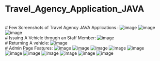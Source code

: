 # Travel_Agency_Application_JAVA
<br/># Few Screenshots of Travel Agency JAVA Applications :
![image](https://user-images.githubusercontent.com/79698057/186843261-47165241-fad6-4139-a43c-c69a4bf722fc.png)
![image](https://user-images.githubusercontent.com/79698057/186843312-84920e5e-43b8-4e7e-8e7e-e2db205ccf5d.png)
![image](https://user-images.githubusercontent.com/79698057/186843330-cc3ba241-9079-481c-922d-97bca4180072.png)
<br/># Issuing A Vehicle through an Staff Member:
![image](https://user-images.githubusercontent.com/79698057/186843422-265c194a-83f0-4232-9880-9b664fc4bcc5.png)
<br/># Returning A vehicle:
![image](https://user-images.githubusercontent.com/79698057/186843465-05ef8fd3-20c1-400a-986f-79deda59873c.png)
<br/># Admin Page Features:
![image](https://user-images.githubusercontent.com/79698057/186843508-ea88b0bb-dac1-4998-aee1-1e212d7baa83.png)
![image](https://user-images.githubusercontent.com/79698057/186843527-33ab9d62-5956-4535-854e-5dafca23d5d1.png)
![image](https://user-images.githubusercontent.com/79698057/186843541-25994ff1-0b3b-4a25-828b-096fdfc4e5f6.png)
![image](https://user-images.githubusercontent.com/79698057/186843549-bbbe382e-c6d4-4c46-96fd-e45d7a6f3d92.png)
![image](https://user-images.githubusercontent.com/79698057/186843563-8a73918c-ec3c-47bf-9ade-041a5399fb04.png)
![image](https://user-images.githubusercontent.com/79698057/186843577-3fc8970e-5511-483c-98c0-75cdf9245064.png)
![image](https://user-images.githubusercontent.com/79698057/186843592-afd21f67-1c9e-4a39-8c9e-b373ded492ca.png)
![image](https://user-images.githubusercontent.com/79698057/186843601-fc1433a2-bcb4-4cae-a1c5-2948d9a904d7.png)
![image](https://user-images.githubusercontent.com/79698057/186843612-4f820f3d-dd82-43b1-a781-d1dbddec1bdb.png)
![image](https://user-images.githubusercontent.com/79698057/186843620-8d799b25-c40f-4e03-9f4c-eaf6d57eb02d.png)
![image](https://user-images.githubusercontent.com/79698057/186843634-1557e80d-2e3b-45d4-b0ee-77bdf215cffd.png)
